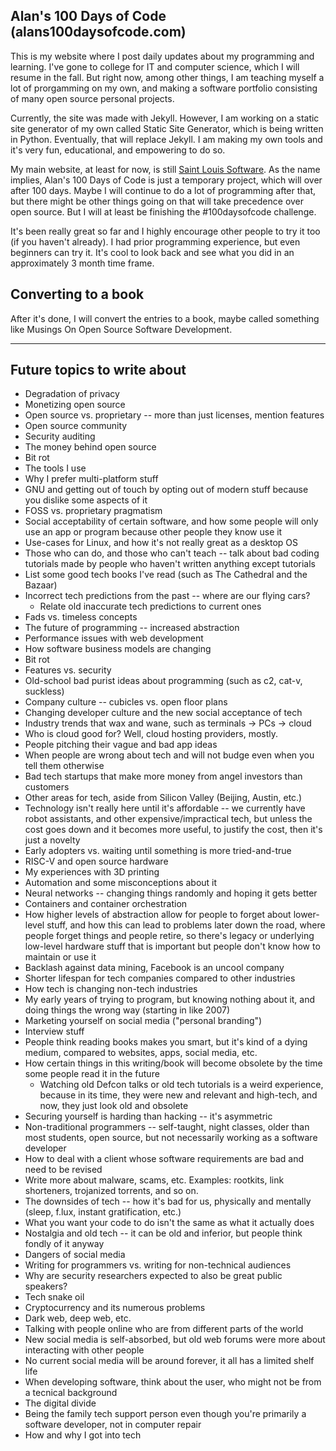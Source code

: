 ## Alan's 100 Days of Code (alans100daysofcode.com)

This is my website where I post daily updates about my programming and learning. I've gone to college for IT and computer science, which I will resume in the fall. But right now, among other things, I am teaching myself a lot of prorgamming on my own, and making a software portfolio consisting of many open source personal projects.

Currently, the site was made with Jekyll. However, I am working on a static site generator of my own called Static Site Generator, which is being written in Python. Eventually, that will replace Jekyll. I am making my own tools and it's very fun, educational, and empowering to do so.

My main website, at least for now, is still [Saint Louis Software](https://saintlouissoftware.com). As the name implies, Alan's 100 Days of Code is just a temporary project, which will over after 100 days. Maybe I will continue to do a lot of programming after that, but there might be other things going on that will take precedence over open source. But I will at least be finishing the #100daysofcode challenge. 

It's been really great so far and I highly encourage other people to try it too (if you haven't already). I had prior programming experience, but even beginners can try it. It's cool to look back and see what you did in an approximately 3 month time frame.

## Converting to a book

After it's done, I will convert the entries to a book, maybe called something like Musings On Open Source Software Development.

---

## Future topics to write about

- Degradation of privacy
- Monetizing open source
- Open source vs. proprietary -- more than just licenses, mention features
- Open source community
- Security auditing
- The money behind open source
- Bit rot
- The tools I use
- Why I prefer multi-platform stuff
- GNU and getting out of touch by opting out of modern stuff because you dislike some aspects of it
- FOSS vs. proprietary pragmatism
- Social acceptability of certain software, and how some people will only use an app or program because other people they know use it
- Use-cases for Linux, and how it's not really great as a desktop OS
- Those who can do, and those who can't teach -- talk about bad coding tutorials made by people who haven't written anything except tutorials
- List some good tech books I've read (such as The Cathedral and the Bazaar)
- Incorrect tech predictions from the past -- where are our flying cars?
	- Relate old inaccurate tech predictions to current ones
- Fads vs. timeless concepts
- The future of programming -- increased abstraction
- Performance issues with web development
- How software business models are changing
- Bit rot
- Features vs. security
- Old-school bad purist ideas about programming (such as c2, cat-v, suckless)
- Company culture -- cubicles vs. open floor plans
- Changing developer culture and the new social acceptance of tech
- Industry trends that wax and wane, such as terminals -> PCs -> cloud
- Who is cloud good for? Well, cloud hosting providers, mostly.
- People pitching their vague and bad app ideas
- When people are wrong about tech and will not budge even when you tell them otherwise
- Bad tech startups that make more money from angel investors than customers
- Other areas for tech, aside from Silicon Valley (Beijing, Austin, etc.)
- Technology isn't really here until it's affordable -- we currently have robot assistants, and other expensive/impractical tech, but unless the cost goes down and it becomes more useful, to justify the cost, then it's just a novelty
- Early adopters vs. waiting until something is more tried-and-true
- RISC-V and open source hardware
- My experiences with 3D printing
- Automation and some misconceptions about it
- Neural networks -- changing things randomly and hoping it gets better
- Containers and container orchestration
- How higher levels of abstraction allow for people to forget about lower-level stuff, and how this can lead to problems later down the road, where people forget things and people retire, so there's legacy or underlying low-level hardware stuff that is important but people don't know how to maintain or use it
- Backlash against data mining, Facebook is an uncool company
- Shorter lifespan for tech companies compared to other industries
- How tech is changing non-tech industries
- My early years of trying to program, but knowing nothing about it, and doing things the wrong way (starting in like 2007)
- Marketing yourself on social media ("personal branding")
- Interview stuff
- People think reading books makes you smart, but it's kind of a dying medium, compared to websites, apps, social media, etc.
- How certain things in this writing/book will become obsolete by the time some people read it in the future
	- Watching old Defcon talks or old tech tutorials is a weird experience, because in its time, they were new and relevant and high-tech, and now, they just look old and obsolete
- Securing yourself is harding than hacking -- it's asymmetric
- Non-traditional programmers -- self-taught, night classes, older than most students, open source, but not necessarily working as a software developer
- How to deal with a client whose software requirements are bad and need to be revised
- Write more about malware, scams, etc. Examples: rootkits, link shorteners, trojanized torrents, and so on.
- The downsides of tech -- how it's bad for us, physically and mentally (sleep, f.lux, instant gratification, etc.)
- What you want your code to do isn't the same as what it actually does
- Nostalgia and old tech -- it can be old and inferior, but people think fondly of it anyway
- Dangers of social media
- Writing for programmers vs. writing for non-technical audiences
- Why are security researchers expected to also be great public speakers?
- Tech snake oil
- Cryptocurrency and its numerous problems
- Dark web, deep web, etc.
- Talking with people online who are from different parts of the world
- New social media is self-absorbed, but old web forums were more about interacting with other people
- No current social media will be around forever, it all has a limited shelf life
- When developing software, think about the user, who might not be from a tecnical background
- The digital divide
- Being the family tech support person even though you're primarily a software developer, not in computer repair
- How and why I got into tech
